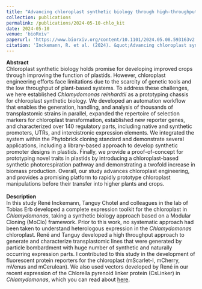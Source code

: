 ```yaml
---
title: "Advancing chloroplast synthetic biology through high-throughput plastome engineering of <i>Chlamydomonas reinhardtii</i>"
collection: publications
permalink: /publications/2024-05-10-chlo_kit
date: 2024-05-10
venue: 'bioRxiv'
paperurl: 'https://www.biorxiv.org/content/10.1101/2024.05.08.593163v2'
citation: 'Inckemann, R. et al. (2024). &quot;Advancing chloroplast synthetic biology through high-throughput plastome engineering of <i>Chlamydomonas reinhardtii</i>&quot; <i>bioRxiv.</i> (2024)'
---
```


**Abstract**<br>
Chloroplast synthetic biology holds promise for developing improved crops through improving the function of plastids. However, chloroplast engineering efforts face limitations due to the scarcity of genetic tools and the low throughput of plant-based systems. To address these challenges, we here established *Chlamydomonas reinhardtii* as a prototyping chassis for chloroplast synthetic biology. We developed an automation workflow that enables the generation, handling, and analysis of thousands of transplastomic strains in parallel, expanded the repertoire of selection markers for chloroplast transformation, established new reporter genes, and characterized over 140 regulatory parts, including native and synthetic promoters, UTRs, and intercistronic expression elements. We integrated the system within the Phytobrick cloning standard and demonstrate several applications, including a library-based approach to develop synthetic promoter designs in plastids. Finally, we provide a proof-of-concept for prototyping novel traits in plastids by introducing a chloroplast-based synthetic photorespiration pathway and demonstrating a twofold increase in biomass production. Overall, our study advances chloroplast engineering, and provides a promising platform to rapidly prototype chloroplast manipulations before their transfer into higher plants and crops.<br><br>
**Description**<br>
In this study René Inckemann, Tanguy Chotel and colleagues in the lab of Tobias Erb developed a complete expression toolkit for the chloroplast in *Chlamydomonas*, taking a synthetic biology approach based on a Modular Cloning (MoClo) framework. Prior to this work, no systematic approach had been taken to understand heterologous expression in the _Chlamydomonas_ chloroplast. René and Tanguy developed a high throughput approach to generate and characterize transplastomic lines that were generated by particle bombardment with huge number of synthetic and naturally occurring expression parts. I contributed to this study in the development of fluorescent protein reporters for the chloroplast (mScarlet-I, mCherry, mVenus and mCerulean). We also used vectors developed by René in our recent expression of the Chlorella pyrenoid linker protein (CsLinker) in _Chlamydomonas_, which you can read about <a href="https://www.biorxiv.org/content/10.1101/2024.04.09.588658v1">here</a>.